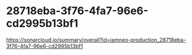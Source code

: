 # 28718eba-3f76-4fa7-96e6-cd2995b13bf1
https://sonarcloud.io/summary/overall?id=iamneo-production_28718eba-3f76-4fa7-96e6-cd2995b13bf1
